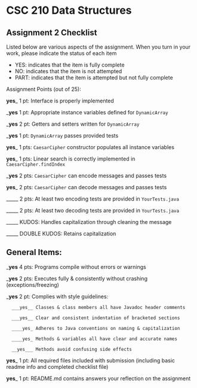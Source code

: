 # CSC 210 Data Structures
## Assignment 2 Checklist

Listed below are various aspects of the assignment.  When you turn in
your work, please indicate the status of each item

- YES: indicates that the item is fully complete
- NO: indicates that the item is not attempted
- PART: indicates that the item is attempted but not fully complete


Assignment Points (out of 25):

__yes___ 1 pt: Interface is properly implemented

___yes__ 1 pt: Appropriate instance variables defined for `DynamicArray`

___yes__ 2 pt: Getters and setters written for `DynamicArray` 

___yes__ 1 pt: `DynamicArray` passes provided tests

__yes___ 1 pts: `CaesarCipher` constructor populates all instance variables

__yes___ 1 pts: Linear search is correctly implemented in `CaesarCipher.findIndex`

___yes__ 2 pts: `CaesarCipher` can encode messages and passes tests

__yes___ 2 pts: `CaesarCipher` can decode messages and passes tests

_____ 2 pts: At least two encoding tests are provided in `YourTests.java`

_____ 2 pts: At least two decoding tests are provided in `YourTests.java`

_____ KUDOS: Handles capitalization through cleaning the message 

_____ DOUBLE KUDOS: Retains capitalization

## General Items:

___yes__ 4 pts: Programs compile without errors or warnings 

___yes__ 2 pts: Executes fully & consistently without crashing (exceptions/freezing)

___yes__ 2 pt: Complies with style guidelines:

      ___yes__ Classes & class members all have Javadoc header comments 

      ___yes__ Clear and consistent indentation of bracketed sections 

      ____yes_ Adheres to Java conventions on naming & capitalization 

      ____yes_ Methods & variables all have clear and accurate names 

      __yes___ Methods avoid confusing side effects  

__yes___ 1 pt: All required files included with submission (including basic readme info and completed checklist file) 

__yes___ 1 pt: README.md contains answers your reflection on the assignment 